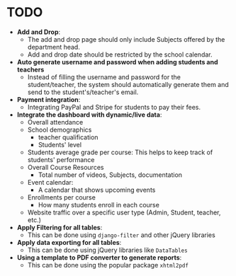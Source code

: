 # TODO

- **Add and Drop**:
  - The add and drop page should only include Subjects offered by the department head.
  - Add and drop date should be restricted by the school calendar.
- **Auto generate username and password when adding students and teachers**
  - Instead of filling the username and password for the student/teacher, the system should automatically generate them and send to the student's/teacher's email.
- **Payment integration**:
  - Integrating PayPal and Stripe for students to pay their fees.
- **Integrate the dashboard with dynamic/live data**:
  - Overall attendance
  - School demographics
      - teacher qualification
      - Students' level
  - Students average grade per course:
    This helps to keep track of students' performance
  - Overall Course Resources
    - Total number of videos, Subjects, documentation
  - Event calendar:
    - A calendar that shows upcoming events
  - Enrollments per course
    - How many students enroll in each course
  - Website traffic over a specific user type (Admin, Student, teacher, etc.)
- **Apply Filtering for all tables**:
  - This can be done using `django-filter` and other jQuery libraries
- **Apply data exporting for all tables**:
  - This can be done using jQuery libraries like `DataTables`
- **Using a template to PDF converter to generate reports**:
  - This can be done using the popular package `xhtml2pdf`
